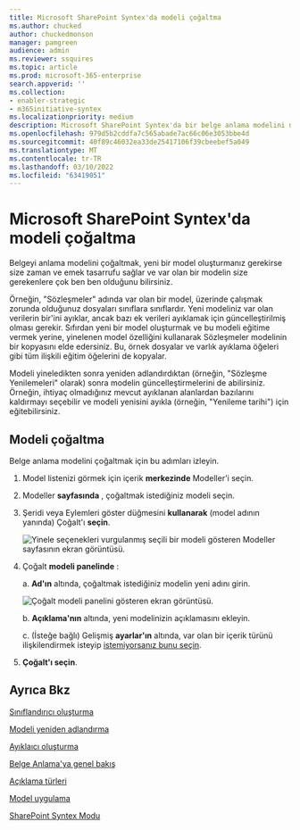 ```yaml
---
title: Microsoft SharePoint Syntex'da modeli çoğaltma
ms.author: chucked
author: chuckedmonson
manager: pamgreen
audience: admin
ms.reviewer: ssquires
ms.topic: article
ms.prod: microsoft-365-enterprise
search.appverid: ''
ms.collection:
- enabler-strategic
- m365initiative-syntex
ms.localizationpriority: medium
description: Microsoft SharePoint Syntex'da bir belge anlama modelini nasıl ve neden SharePoint Syntex.
ms.openlocfilehash: 979d5b2cddfa7c565abade7ac66c06e3053bbe4d
ms.sourcegitcommit: 40f89c46032ea33de25417106f39cbeebef5a049
ms.translationtype: MT
ms.contentlocale: tr-TR
ms.lasthandoff: 03/10/2022
ms.locfileid: "63419051"
---
```

# <a name="duplicate-a-model-in-microsoft-sharepoint-syntex"></a>Microsoft SharePoint Syntex'da modeli çoğaltma

Belgeyi anlama modelini çoğaltmak, yeni bir model oluşturmanız gerekirse size zaman ve emek tasarrufu sağlar ve var olan bir modelin size gerekenlere çok ben ben olduğunu bilirsiniz.

Örneğin, "Sözleşmeler" adında var olan bir model, üzerinde çalışmak zorunda olduğunuz dosyaları sınıflara sınıflardır. Yeni modeliniz var olan verilerin bir'ini ayıklar, ancak bazı ek verileri ayıklamak için güncelleştirilmiş olması gerekir. Sıfırdan yeni bir model oluşturmak ve bu modeli eğitime vermek yerine, yinelenen model özelliğini kullanarak Sözleşmeler modelinin bir kopyasını elde edersiniz. Bu, örnek dosyalar ve varlık ayıklama öğeleri gibi tüm ilişkili eğitim öğelerini de kopyalar.

Modeli yineledikten sonra yeniden adlandırdıktan (örneğin, "Sözleşme Yenilemeleri" olarak) sonra modelin güncelleştirmelerini de abilirsiniz. Örneğin, ihtiyaç olmadığınız mevcut ayıklanan alanlardan bazılarını kaldırmayı seçebilir ve modeli yenisini ayıkla (örneğin, "Yenileme tarihi") için eğitebilirsiniz.

## <a name="duplicate-a-model"></a>Modeli çoğaltma

Belge anlama modelini çoğaltmak için bu adımları izleyin.

1. Model listenizi görmek için içerik **merkezinde** Modeller'i seçin.

2. Modeller **sayfasında** , çoğaltmak istediğiniz modeli seçin.

3. Şeridi veya Eylemleri göster düğmesini **kullanarak** (model adının yanında) Çoğalt'ı **seçin**.</br>

    ![Yinele seçenekleri vurgulanmış seçili bir modeli gösteren Modeller sayfasının ekran görüntüsü.](../media/content-understanding/select-model-duplicate-both.png) </br>

4. Çoğalt **modeli panelinde** :

   a. **Ad'ın** altında, çoğaltmak istediğiniz modelin yeni adını girin.</br>

    ![Çoğalt modeli panelini gösteren ekran görüntüsü.](../media/content-understanding/duplicate-model-panel.png) </br>

   b. **Açıklama'nın** altında, yeni modelinizin açıklamasını ekleyin.

   c. (İsteğe bağlı) Gelişmiş **ayarlar'ın** altında, var olan bir içerik türünü ilişkilendirmek isteyip [istemiyorsanız bunu seçin](/sharepoint/governance/content-type-and-workflow-planning#content-type-overview).

5. **Çoğalt'ı seçin**.

## <a name="see-also"></a>Ayrıca Bkz
[Sınıflandırıcı oluşturma](create-a-classifier.md)

[Modeli yeniden adlandırma](rename-a-model.md)

[Ayıklaıcı oluşturma](create-an-extractor.md)

[Belge Anlama'ya genel bakış](document-understanding-overview.md)

[Açıklama türleri](explanation-types-overview.md)

[Model uygulama](apply-a-model.md) 

[SharePoint Syntex Modu](accessibility-mode.md)